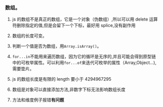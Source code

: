 ### 数组。

1. js 的数组不是真正的数组，它是一个对象（伪数组）,所以可以用 delete 运算符删除指定的值,但是会留下一个下标，最好用 splice,没有副作用
2. 数组的长度可变。
3. 判断一个值是否为数组，用`Array.isArray()`。
4. `for...in`不能用来遍历数组，因为它的循环是无序的,并且可能会得到原型链中的可枚举属性。可以利用`for...of`来迭代可枚举的属性（Array,Object...),需要垫片。

5. js 的数组长度是有限的 length 要小于 4294967295

6. 数组是对象可以直接添加方法,非数字下标无法影响数组长度

7. 方法和维度例子报错**有问题**
